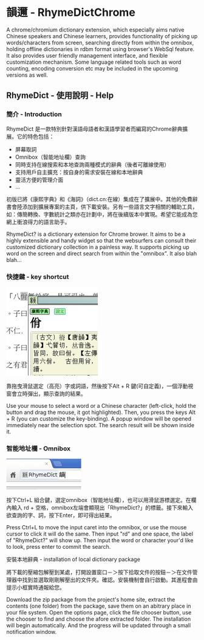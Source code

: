 # 韻邇 - RhymeDictChrome


A chrome/chromium dictionary extension, which especially aims native Chinese speakers and Chinese learners, provides functionality of picking up words/characters from screen, searching directly from within the omnibox, holding offline dictionaries in rdbm format using browser's WebSql feature. It also provides user friendly management interface, and flexible customization mechanism. Some language related tools such as word counting, encoding conversion etc may be included in the upcoming versions as well.

## RhymeDict - 使用說明 - Help

### 簡介 - Introduction

RhymeDict 是一款特別針對漢語母語者和漢語學習者而編寫的Chrome辭典擴展。它的特色包括：

+ 屏幕取詞
+ Omnibox（智能地址欄）查詢
+ 同時支持在線搜索和本地查詢兩種模式的辭典（後者可離線使用）
+ 支持用戶自主擴充：按自身的需求安裝在線和本地辭典
+ 靈活方便的管理介面
+ ...

初版已將《康熙字典》和《海詞》（dict.cn:在線）集成在了擴展中。其他的免費辭書會陸添加到擴展專案的主頁，供下載安裝。另有一些語言文字相關的輔助工具，如：傳簡轉換、字數統計之類亦在計劃中，將在後續版本中實現。希望它能成為您網上衝浪得力的語言助手。

RhymeDict? is a dictionary extension for Chrome brower. It aims to be a highly extensible and handy widget so that the websurfers can consult their customized dictionary collection in a painless way. It supports picking up word on the screen and direct search from within the "omnibox". It also blah blah...

### 快捷鍵 - key shortcut

![](image/screen_pickup.png)

靠拖曳滑鼠選定（高亮）字或詞語，然後按下Alt + R 鍵(可自定義)，一個浮動視窗會立時彈出，顯示查詢的結果。

Use your mouse to select a word or a Chinese character (left-click, hold the button and drag the mouse, it got highlighted). Then, you press the keys Alt + R (you can customize the key-binding). A popup window will be opened immediately near the selection spot. The search result will be shown inside it.

### 智能地址欄 - Omnibox

![](image/omnibox_search.png)

按下Ctrl+L 組合鍵，選定omnibox（智能地址欄），也可以用滑鼠游標選定。在欄內輸入 rd + 空格，omnibox左端會顯現出「RhymeDict?」的標籤。接下來輸入欲查詢的字、詞，按下Enter，即可得出結果。

Press Ctrl+L to move the input caret into the omnibox, or use the mouse cursor to click it will do the same. Then input "rd" and one space, the label of "RhymeDict?" will show up. Then input the word or character your'd like to look, press enter to commit the search.

安裝本地辭典 - installation of local dictionary package

將下載的壓縮包解壓到某處，打開設置窗口－＞按下拾取文件的按鈕－＞在文件管理器中找到並選取剛剛解壓出的文件夾。確認。安裝機制會自行啟動。其進程會由提示小框實時通報給您。

Download the zip package from the project's home site, extract the contents (one folder) from the package, save them on an abitrary place in your file system. Open the options page, click the file chooser button, use the chooser to find and choose the afore extracted folder. The installation will begin automatically. And the progress will be updated through a small notification window.
